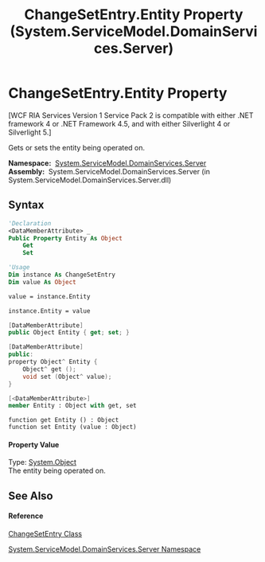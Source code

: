 ﻿---
title: ChangeSetEntry.Entity Property  (System.ServiceModel.DomainServices.Server)
TOCTitle: Entity Property
ms:assetid: P:System.ServiceModel.DomainServices.Server.ChangeSetEntry.Entity
ms:mtpsurl: https://msdn.microsoft.com/en-us/library/system.servicemodel.domainservices.server.changesetentry.entity(v=VS.91)
ms:contentKeyID: 28755411
ms.date: 01/27/2012
mtps_version: v=VS.91
f1_keywords:
- System.ServiceModel.DomainServices.Server.ChangeSetEntry.Entity
- System.ServiceModel.DomainServices.Server.ChangeSetEntry.get_Entity
- System.ServiceModel.DomainServices.Server.ChangeSetEntry.set_Entity
dev_langs:
- CSharp
- JScript
- VB
- FSharp
- c++
api_location:
- System.ServiceModel.DomainServices.Server.dll
api_name:
- System.ServiceModel.DomainServices.Server.ChangeSetEntry.Entity
- System.ServiceModel.DomainServices.Server.ChangeSetEntry.get_Entity
- System.ServiceModel.DomainServices.Server.ChangeSetEntry.set_Entity
api_type:
- Managed
topic_type:
- apiref
- kbSyntax
product_family_name: VS
ROBOTS: INDEX,FOLLOW
---

# ChangeSetEntry.Entity Property

\[WCF RIA Services Version 1 Service Pack 2 is compatible with either .NET framework 4 or .NET Framework 4.5, and with either Silverlight 4 or Silverlight 5.\]

Gets or sets the entity being operated on.

**Namespace:**  [System.ServiceModel.DomainServices.Server](ff423220\(v=vs.91\).md)  
**Assembly:**  System.ServiceModel.DomainServices.Server (in System.ServiceModel.DomainServices.Server.dll)

## Syntax

``` vb
'Declaration
<DataMemberAttribute> _
Public Property Entity As Object
    Get
    Set
```

``` vb
'Usage
Dim instance As ChangeSetEntry
Dim value As Object

value = instance.Entity

instance.Entity = value
```

``` csharp
[DataMemberAttribute]
public Object Entity { get; set; }
```

``` c++
[DataMemberAttribute]
public:
property Object^ Entity {
    Object^ get ();
    void set (Object^ value);
}
```

``` fsharp
[<DataMemberAttribute>]
member Entity : Object with get, set
```

``` jscript
function get Entity () : Object
function set Entity (value : Object)
```

#### Property Value

Type: [System.Object](https://msdn.microsoft.com/en-us/library/e5kfa45b)  
The entity being operated on.  

## See Also

#### Reference

[ChangeSetEntry Class](ff422139\(v=vs.91\).md)

[System.ServiceModel.DomainServices.Server Namespace](ff423220\(v=vs.91\).md)

